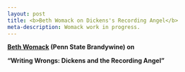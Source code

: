 ```yaml
---
layout: post
title: <b>Beth Womack on Dickens's Recording Angel</b>
meta-description: Womack work in progress.
---
```


<b><a href = "http://brandywine.psu.edu/person/elizabeth-womack">Beth Womack</a> (Penn State Brandywine) on</b>

<b>“Writing Wrongs: Dickens and the Recording Angel”</b>
